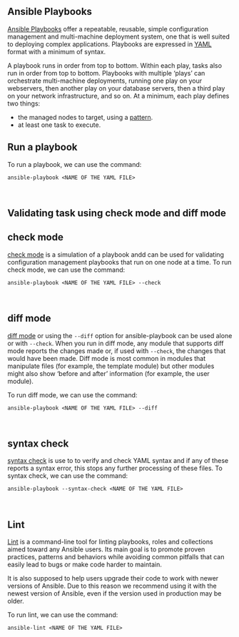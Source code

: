 ## Ansible Playbooks

[Ansible Playbooks](https://docs.ansible.com/ansible/latest/playbook_guide/playbooks_intro.html) offer a repeatable, reusable, simple configuration management and multi-machine deployment system, one that is well suited to deploying complex applications. Playbooks are expressed in [YAML](https://docs.ansible.com/ansible/latest/reference_appendices/YAMLSyntax.html) format with a minimum of syntax.
<br>

A playbook runs in order from top to bottom. Within each play, tasks also run in order from top to bottom. Playbooks with multiple ‘plays’ can orchestrate multi-machine deployments, running one play on your webservers, then another play on your database servers, then a third play on your network infrastructure, and so on. At a minimum, each play defines two things:

* the managed nodes to target, using a [pattern](https://docs.ansible.com/ansible/latest/inventory_guide/intro_patterns.html#intro-patterns).
* at least one task to execute.

## Run a playbook

To run a playbook, we can use the command:

```
ansible-playbook <NAME OF THE YAML FILE>
```
<br>

## Validating task using check mode and diff mode

## check mode

[check mode](https://docs.ansible.com/ansible/latest/playbook_guide/playbooks_checkmode.html#using-check-mode) is a simulation of a playbook andd can be used for validating configuration management playbooks that run on one node at a time. To run check mode, we can use the command:

```
ansible-playbook <NAME OF THE YAML FILE> --check
```
<br>

## diff mode

[diff mode](https://docs.ansible.com/ansible/latest/playbook_guide/playbooks_checkmode.html#using-diff-mode) or using the ```--diff``` option for ansible-playbook can be used alone or with ```--check```. When you run in diff mode, any module that supports diff mode reports the changes made or, if used with ```--check```, the changes that would have been made. Diff mode is most common in modules that manipulate files (for example, the template module) but other modules might also show ‘before and after’ information (for example, the user module).

To run diff mode, we can use the command:

````
ansible-playbook <NAME OF THE YAML FILE> --diff
````
<br>

## syntax check

[syntax check](https://ansible.readthedocs.io/projects/lint/rules/syntax-check/) is use to to verify and check YAML syntax and if any of these reports a syntax error, this stops any further processing of these files. To syntax check, we can use the command:

```
ansible-playbook --syntax-check <NAME OF THE YAML FILE>
```
<br>

## Lint

[Lint](https://ansible.readthedocs.io/projects/lint/) is a command-line tool for linting playbooks, roles and collections aimed toward any Ansible users. Its main goal is to promote proven practices, patterns and behaviors while avoiding common pitfalls that can easily lead to bugs or make code harder to maintain.

It is also supposed to help users upgrade their code to work with newer versions of Ansible. Due to this reason we recommend using it with the newest version of Ansible, even if the version used in production may be older.

To run lint, we can use the command:

```
ansible-lint <NAME OF THE YAML FILE>
```
<br>










